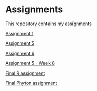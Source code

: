 # Assignments
This repository contains my assignments

[Assignment 1](https://github.com/mvbarroeta/Assignments/blob/master/Assignment_week_2.ipynb)

[Assignment 5](https://github.com/mvbarroeta/Assignments/blob/master/Assignment_week_5%20(M.%20Victoria%20Barroeta).md)

[Assignment 6](https://github.com/mvbarroeta/Assignments/blob/master/assignment4.md)

[Assignment 5 - Week 8](https://github.com/mvbarroeta/Assignments/blob/master/assignment5.md)

[Final R assignment](https://github.com/mvbarroeta/Assignments/blob/master/OECD_R_exam%20(M.%20Victoria%20Barroeta%2C%20Magdalena%20Kuyterink).ipynb)

[Final Phyton assignment](https://github.com/mvbarroeta/Assignments/blob/master/Final_Assignment_Python%20(M.%20Victoria%20Barroeta%2C%20Magdalena%20Kuyterink).ipynb)

